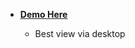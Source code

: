 - **[Demo Here](https://mauricegift.github.io/html-css-js/forms/stylish-login-v2)**

  - Best view via desktop

